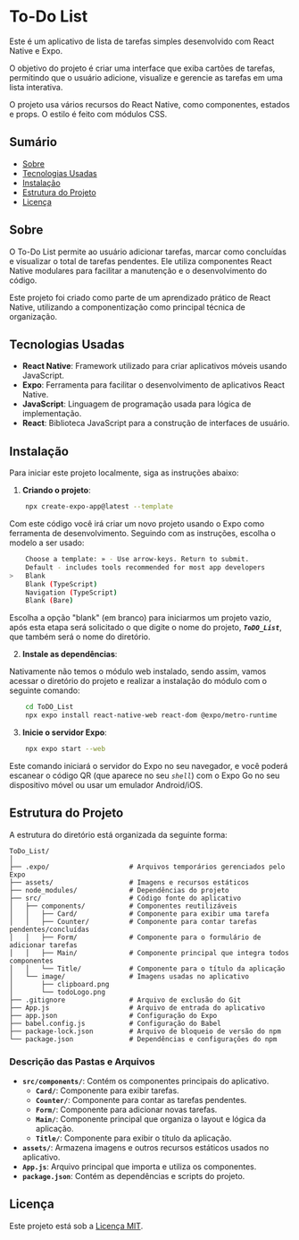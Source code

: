 # To-Do List

Este é um aplicativo de lista de tarefas simples desenvolvido com React Native e Expo.

O objetivo do projeto é criar uma interface que exiba cartões de tarefas, permitindo que o usuário adicione, visualize e gerencie as tarefas em uma lista interativa.

O projeto usa vários recursos do React Native, como componentes, estados e props. O estilo é feito com módulos CSS.

## Sumário

- [Sobre](#sobre)
- [Tecnologias Usadas](#tecnologias-usadas)
- [Instalação](#instalação)
- [Estrutura do Projeto](#estrutura-do-projeto)
- [Licença](#licença)

## Sobre

O To-Do List permite ao usuário adicionar tarefas, marcar como concluídas e visualizar o total de tarefas pendentes. Ele utiliza componentes React Native modulares para facilitar a manutenção e o desenvolvimento do código.

Este projeto foi criado como parte de um aprendizado prático de React Native, utilizando a componentização como principal técnica de organização.

## Tecnologias Usadas

- **React Native**: Framework utilizado para criar aplicativos móveis usando JavaScript.
- **Expo**: Ferramenta para facilitar o desenvolvimento de aplicativos React Native.
- **JavaScript**: Linguagem de programação usada para lógica de implementação.
- **React**: Biblioteca JavaScript para a construção de interfaces de usuário.

## Instalação

Para iniciar este projeto localmente, siga as instruções abaixo:

1. **Criando o projeto**:

```bash
	npx create-expo-app@latest --template
```

Com este código você irá criar um novo projeto usando o Expo como ferramenta de desenvolvimento. Seguindo com as instruções, escolha o modelo a ser usado:

```bash
    Choose a template: » - Use arrow-keys. Return to submit.
    Default - includes tools recommended for most app developers
>   Blank
    Blank (TypeScript)
    Navigation (TypeScript)
    Blank (Bare)
```

Escolha a opção "blank" (em branco) para iniciarmos um projeto vazio, após esta etapa será solicitado o que digite o nome do projeto, **_`ToDO_List`_**, que também será o nome do diretório.

2. **Instale as dependências**:

Nativamente não temos o módulo web instalado, sendo assim, vamos acessar o diretório do projeto e realizar a instalação do módulo com o seguinte comando:

```bash
	cd ToDO_List
	npx expo install react-native-web react-dom @expo/metro-runtime
```

3. **Inicie o servidor Expo**:

```bash
	npx expo start --web
```

Este comando iniciará o servidor do Expo no seu navegador, e você poderá escanear o código QR (que aparece no seu _`shell`_) com o Expo Go no seu dispositivo móvel ou usar um emulador Android/iOS.

## Estrutura do Projeto

A estrutura do diretório está organizada da seguinte forma:

```
ToDo_List/
│
├── .expo/                    # Arquivos temporários gerenciados pelo Expo
├── assets/                   # Imagens e recursos estáticos
├── node_modules/             # Dependências do projeto
├── src/                      # Código fonte do aplicativo
│   ├── components/           # Componentes reutilizáveis
│   │   ├── Card/             # Componente para exibir uma tarefa
│   │   ├── Counter/          # Componente para contar tarefas pendentes/concluídas
│   │   ├── Form/             # Componente para o formulário de adicionar tarefas
│   │   ├── Main/             # Componente principal que integra todos componentes
│   │   └── Title/            # Componente para o título da aplicação
│   └── image/                # Imagens usadas no aplicativo
│       ├── clipboard.png
│       └── todoLogo.png
├── .gitignore                # Arquivo de exclusão do Git
├── App.js                    # Arquivo de entrada do aplicativo
├── app.json                  # Configuração do Expo
├── babel.config.js           # Configuração do Babel
├── package-lock.json         # Arquivo de bloqueio de versão do npm
└── package.json              # Dependências e configurações do npm
```

### Descrição das Pastas e Arquivos

- **`src/components/`**: Contém os componentes principais do aplicativo.
  - **`Card/`**: Componente para exibir tarefas.
  - **`Counter/`**: Componente para contar as tarefas pendentes.
  - **`Form/`**: Componente para adicionar novas tarefas.
  - **`Main/`**: Componente principal que organiza o layout e lógica da aplicação.
  - **`Title/`**: Componente para exibir o título da aplicação.
- **`assets/`**: Armazena imagens e outros recursos estáticos usados no aplicativo.
- **`App.js`**: Arquivo principal que importa e utiliza os componentes.
- **`package.json`**: Contém as dependências e scripts do projeto.

## Licença

Este projeto está sob a [Licença MIT](https://chatgpt.com/c/LICENSE).
